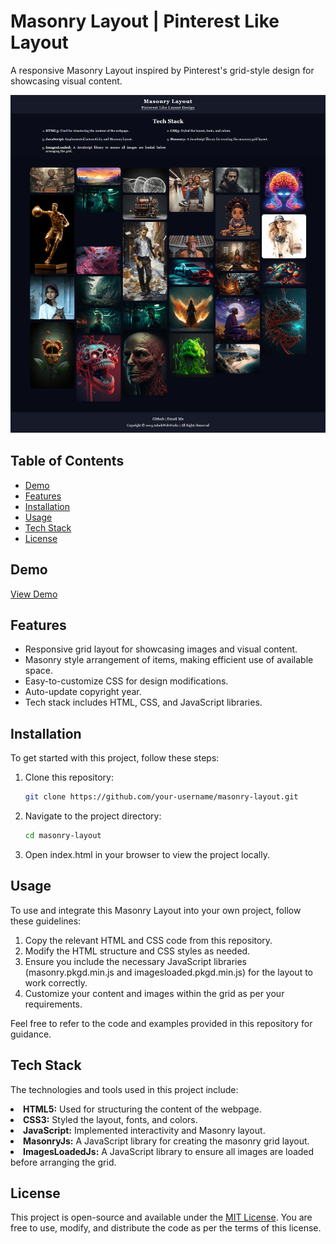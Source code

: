 # Masonry Layout | Pinterest Like Layout

A responsive Masonry Layout inspired by Pinterest's grid-style design for showcasing visual content.

![Masonry Layout Preview](screenshot/Masonry-Layout-Pinterest-Like-Layout.png)

## Table of Contents

- [Demo](#demo)
- [Features](#features)
- [Installation](#installation)
- [Usage](#usage)
- [Tech Stack](#tech-stack)
- [License](#license)

## Demo

[View Demo](link-to-your-live-demo)

## Features

- Responsive grid layout for showcasing images and visual content.
- Masonry style arrangement of items, making efficient use of available space.
- Easy-to-customize CSS for design modifications.
- Auto-update copyright year.
- Tech stack includes HTML, CSS, and JavaScript libraries.

## Installation

To get started with this project, follow these steps:

1. Clone this repository:
   ```bash
   git clone https://github.com/your-username/masonry-layout.git
   ```
2. Navigate to the project directory:
   ```bash
   cd masonry-layout
   ```
3. Open index.html in your browser to view the project locally.

## Usage

To use and integrate this Masonry Layout into your own project, follow these guidelines:

1. Copy the relevant HTML and CSS code from this repository.
2. Modify the HTML structure and CSS styles as needed.
3. Ensure you include the necessary JavaScript libraries (masonry.pkgd.min.js and imagesloaded.pkgd.min.js) for the layout to work correctly.
4. Customize your content and images within the grid as per your requirements.

Feel free to refer to the code and examples provided in this repository for guidance.

## Tech Stack

The technologies and tools used in this project include:

<li><b>HTML5:</b> Used for structuring the content of the webpage.</li>
<li><b>CSS3:</b> Styled the layout, fonts, and colors.</li>
<li><b>JavaScript:</b> Implemented interactivity and Masonry layout.</li>
<li><b>MasonryJs:</b> A JavaScript library for creating the masonry grid layout.</li>
<li><b>ImagesLoadedJs:</b> A JavaScript library to ensure all images are loaded before arranging the grid.</li>


## License

This project is open-source and available under the [MIT License](https://opensource.org/license/mit/). You are free to use, modify, and distribute the code as per the terms of this license.

